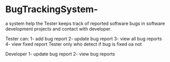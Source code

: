 # BugTrackingSystem-

a system help the Tester keeps track of reported software bugs in software development projects and contact with developer.

Tester can:
1- add bug report 
2- update bug report
3- view all bug reports
4- view fixed report 
Tester only who detect if bug is fixed oa not 

Developer 
1- update bug report 
2- view bug reports
